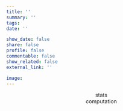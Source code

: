 ```yaml
---
title: ''
summary: ''
tags:
date: ''

show_date: false
share: false
profile: false
commentable: false
show_related: false
external_link: ''

image:
---
```


<div onclick="location.href='https://universemodeling.com/project/stats';" style="cursor:pointer; text-align: center;">
    stats
</div>
 
<div onclick="location.href='https://universemodeling.com/project/computation';" style="cursor:pointer; text-align: center;">
    computation
</div>
